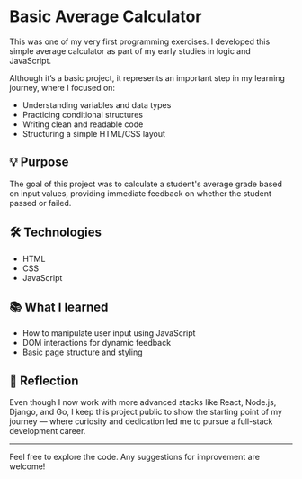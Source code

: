 # Basic Average Calculator

This was one of my very first programming exercises. I developed this simple average calculator as part of my early studies in logic and JavaScript.

Although it’s a basic project, it represents an important step in my learning journey, where I focused on:

- Understanding variables and data types
- Practicing conditional structures
- Writing clean and readable code
- Structuring a simple HTML/CSS layout

## 💡 Purpose

The goal of this project was to calculate a student's average grade based on input values, providing immediate feedback on whether the student passed or failed.

## 🛠️ Technologies

- HTML
- CSS
- JavaScript

## 📚 What I learned

- How to manipulate user input using JavaScript
- DOM interactions for dynamic feedback
- Basic page structure and styling

## 🧠 Reflection

Even though I now work with more advanced stacks like React, Node.js, Django, and Go, I keep this project public to show the starting point of my journey — where curiosity and dedication led me to pursue a full-stack development career.

---

Feel free to explore the code. Any suggestions for improvement are welcome!
